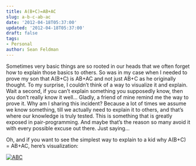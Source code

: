 ```yaml
---
title: A(B+C)=AB+AC
slug: a-b-c-ab-ac
date: '2012-04-18T05:37:00'
updated: '2012-04-18T05:37:00'
draft: false
tags:
- Personal
author: Sean Feldman
---
```



Sometimes very basic things are so rooted in our heads that we often forget how to explain those basics to others. So was in my case when I needed to prove my son that A(B+C) is AB+AC and not just AB+C as he originally thought. To my surprise, I couldn’t think of a way to visualize it and explain. Wait a second, if you can’t explain something you supposedly know, then you don’t really know it well… Gladly, a friend of mine remind me the way to prove it. Why am I sharing this incident? Because a lot of times we assume we know something, till we actually need to explain it to others, and that’s where our knowledge is truly tested. This is something that is greatly exposed in pair-programming. And maybe that’s the reason so many avoid it with every possible excuse out there. Just saying…

Oh, and if you want to see the simplest way to explain to a kid why A(B+C) = AB+AC, here’s visualization:

[![ABC](https://aspblogs.blob.core.windows.net/media/sfeldman/Media/ABC_thumb_171B71EE.png "ABC")](https://aspblogs.blob.core.windows.net/media/sfeldman/Media/ABC_17F3D7D8.png)


